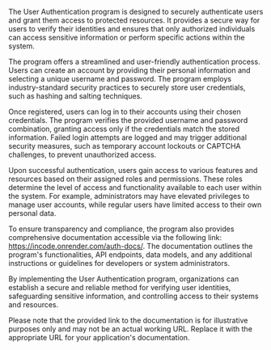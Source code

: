 The User Authentication program is designed to securely authenticate users and grant them access to
protected resources. It provides a secure way for users to verify their identities and ensures that
only authorized individuals can access sensitive information or perform specific actions within the
system.

The program offers a streamlined and user-friendly authentication process. Users can create an
account by providing their personal information and selecting a unique username and password. The
program employs industry-standard security practices to securely store user credentials, such as
hashing and salting techniques.

Once registered, users can log in to their accounts using their chosen credentials. The program
verifies the provided username and password combination, granting access only if the credentials
match the stored information. Failed login attempts are logged and may trigger additional security
measures, such as temporary account lockouts or CAPTCHA challenges, to prevent unauthorized access.

Upon successful authentication, users gain access to various features and resources based on their
assigned roles and permissions. These roles determine the level of access and functionality
available to each user within the system. For example, administrators may have elevated privileges
to manage user accounts, while regular users have limited access to their own personal data.

To ensure transparency and compliance, the program also provides comprehensive documentation
accessible via the following link: https://incode.onrender.com/auth-docs/. The documentation
outlines the program's functionalities, API endpoints, data models, and any additional instructions
or guidelines for developers or system administrators.

By implementing the User Authentication program, organizations can establish a secure and reliable
method for verifying user identities, safeguarding sensitive information, and controlling access to
their systems and resources.

Please note that the provided link to the documentation is for illustrative purposes only and may
not be an actual working URL. Replace it with the appropriate URL for your application's
documentation.
